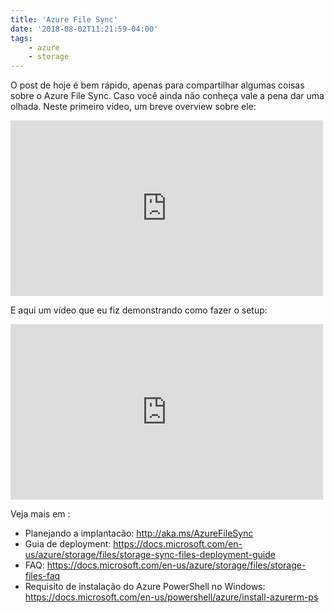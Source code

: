 ```yaml
---
title: 'Azure File Sync'
date: '2018-08-02T11:21:59-04:00'
tags:
    - azure
    - storage
---
```


O post de hoje é bem rápido, apenas para compartilhar algumas coisas sobre o Azure File Sync. Caso você ainda não conheça vale a pena dar uma olhada. Neste primeiro vídeo, um breve overview sobre ele:

<iframe allow="accelerometer; autoplay; clipboard-write; encrypted-media; gyroscope; picture-in-picture" allowfullscreen="" frameborder="0" height="281" loading="lazy" src="https://www.youtube.com/embed/Zm2w8-TRn-o?feature=oembed" title="Azure File Sync Overview" width="500"></iframe>

E aqui um vídeo que eu fiz demonstrando como fazer o setup:

<iframe allow="accelerometer; autoplay; clipboard-write; encrypted-media; gyroscope; picture-in-picture" allowfullscreen="" frameborder="0" height="281" loading="lazy" src="https://www.youtube.com/embed/6lDbvF31jik?feature=oembed" title="Azure File Sync" width="500"></iframe>

Veja mais em :

- Planejando a implantacão: <http://aka.ms/AzureFileSync>
- Guia de deployment: <https://docs.microsoft.com/en-us/azure/storage/files/storage-sync-files-deployment-guide>
- FAQ: <https://docs.microsoft.com/en-us/azure/storage/files/storage-files-faq>
- Requisito de instalação do Azure PowerShell no Windows: <https://docs.microsoft.com/en-us/powershell/azure/install-azurerm-ps>
